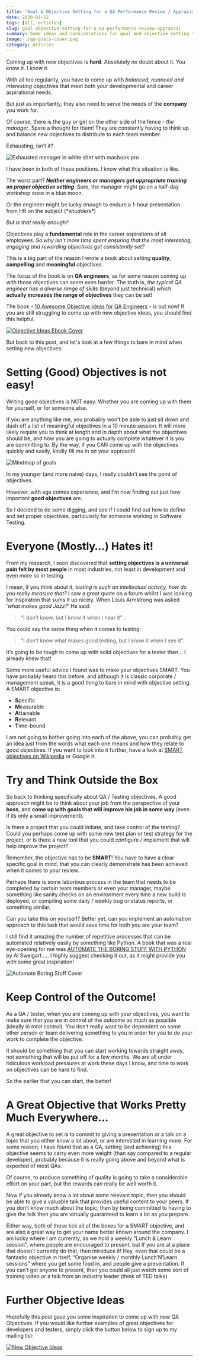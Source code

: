 ```yaml
---
title: 'Goal & Objective Setting for a QA Performance Review / Appraisal'
date: 2020-01-22
tags: [all, articles]
slug: goal-objective-setting-for-a-qa-performance-review-appraisal
summary: Some ideas and considerations for goal and objective setting tailored for a Quality Assurance Engineer
image: ./qa-goals-cover.png
category: Articles
---
```


Coming up with new objectives is **hard**. Absolutely no doubt about it. You know it. I know it.

With all too regularity, you have to come up with _balanced, nuanced and interesting_ objectives that meet both your developmental and career aspirational needs.

But just as importantly, they also need to serve the needs of the **company** you work for.

Of course, there is the guy or girl on the other side of the fence - _the manager_. Spare a thought for them! They are constantly having to think up and balance new objectives to distribute to each team member.

Exhausting, isn’t it?

![Exhausted manager in white shirt with macbook pro](./exhausted-man.jpg)

I have been in both of these positions. I know what this situation is like.

The worst part? **_Neither engineers or managers get appropriate training on proper objective setting_**. Sure, the manager might go on a half-day workshop once in a blue moon.

Or the engineer might be lucky enough to endure a 1-hour presentation from HR on the subject (\*_shudders_\*)

_But is that really enough?_

Objectives play a **fundamental** role in the career aspirations of all employees. _So why isn’t more time spent ensuring that the most interesting, engaging and rewarding objectives get consistently set?_

This is a big part of the reason I wrote a book about setting **quality**, **compelling** and **meaningful** objectives.

The focus of the book is on **QA engineers**, as for some reason coming up with those objectives can _seem_ even harder. The truth is, _the typical QA engineer has a diverse range of skills_ (beyond just technical) which **actually increases the range of objectives** they can be set!

The book - [10 Awesome Objective Ideas for QA Engineers](https://gumroad.com/l/QA-Objectives) - is out now! If you are still struggling to come up with new objective ideas, you should find this helpful.

[![Objective Ideas Ebook Cover](./10_Awesome_Cover_smaller.png)](https://gumroad.com/l/QA-Objectives)

But back to this post, and let's look at a few things to bare in mind when setting new objectives:

# Setting (Good) Objectives is not easy!

Writing good objectives is NOT easy. Whether you are coming up with them for yourself, or for someone else.

If you are anything like me, you probably won’t be able to just sit down and dash off a list of meaningful objectives in a 10 minute session. It will more likely require you to think at length and in depth about what the objectives should be, and how you are going to actually complete whatever it is you are committing to. By the way, if you CAN come up with the objectives quickly and easily, kindly fill me in on your approach!

![Mindmap of goals](./mindmap.jpg)

In my younger (and more naive) days, I really couldn’t see the point of objectives.

However, with age comes experience, and I'm now finding out just how important **good objectives** are.

So I decided to do some digging, and see if I could find out how to define and set proper objectives, particularly for someone working in Software Testing.

# Everyone (Mostly…) Hates it!

From my research, I soon discovered that **setting objectives is a universal pain felt by most people** in most industries, not least in development and even more so in testing.

I mean, if you think about it, _testing is such an intellectual activity, how do you really measure that?_ I saw a great quote on a forum whilst I was looking for inspiration that sums it up nicely. When Louis Armstrong was asked '_what makes good Jazz?_' He said:

> “I don’t know, but I know it when I hear it” .

You could say the same thing when it comes to testing:

> “I don’t know what makes good testing, but I know it when I see it“.

It’s going to be tough to come up with solid objectives for a tester then... I already knew that!

Some more useful advice I found was to make your objectives SMART. You have probably heard this before, and although it is classic corporate / management speak, it is a good thing to bare in mind with objective setting. A SMART objective is:

- **S**pecific
- **M**easurable
- **A**ttainable
- **R**elevant
- **T**ime-bound

I am not going to bother going into each of the above, you can probably get an idea just from the words what each one means and how they relate to good objectives. If you want to look into it further, have a look at [SMART objectives on Wikipedia](https://en.wikipedia.org/wiki/SMART_criteria) or Google it.

# Try and Think Outside the Box

So back to thinking specifically about QA / Testing objectives. A good approach might be to think about your job from the perspective of your **boss**, and **come up with goals that will improve his job in some way** (even if its only a small improvement).

Is there a project that you could initiate, and take control of the testing? Could you perhaps come up with some new test plan or test strategy for the project, or is there a new tool that you could configure / implement that will help improve the project?

Remember, the objective has to be **SMART**! You have to have a clear specific goal in mind, that you can clearly demonstrate has been achieved when it comes to your review.

Perhaps there is some laborious process in the team that needs to be completed by certain team members or even your manager, maybe something like sanity checks on an environment every time a new build is deployed, or compiling some daily / weekly bug or status reports, or something similar.

Can you take this on yourself? Better yet, can you implement an automation approach to this task that would save time for both you are your team?

I still find it amazing the number of repetitive processes that can be automated relatively easily by something like Python. A book that was a real eye-opening for me was [AUTOMATE THE BORING STUFF WITH PYTHON](https://automatetheboringstuff.com/) by Al Sweigart …. I highly suggest checking it out, as it might provide you with some great inspiration!

![Automate Boring Stuff Cover](./Automate_Cover.jpg)

# Keep Control of the Outcome!

As a QA / tester, when you are coming up with your objectives, you want to make sure that you are in control of the outcome as much as possible (ideally in _total_ control). You don’t really want to be dependent on some other person or team delivering something to you in order for you to do your work to complete the objective.

It should be something that you can start working towards straight away, not something that will be put off for a few months. We are all under ridiculous workload pressures at work these days I know, and time to work on objectives can be hard to find.

So the earlier that you can start, the better!

# A Great Objective that Works Pretty Much Everywhere…

A great objective to set is to commit to giving a presentation or a talk on a topic that you either know a lot about, or are interested in learning more. For some reason, I have found that as a QA, setting (and achieving) this objective seems to carry even more weight (than say compared to a regular developer), probably because it is really going above and beyond what is expected of most QAs.

Of course, to produce something of quality is going to take a considerable effort on your part, but the rewards can really be well worth it.

Now if you already know a lot about some relevant topic, then you should be able to give a valuable talk that provides useful content to your peers. If you don’t know much about the topic, then by being committed to having to give the talk then you are virtually guaranteed to learn a lot as you prepare.

Either way, both of these tick all of the boxes for a SMART objective, and are also a great way to get your name better known around the company. I am lucky where I am currently, as we hold a weekly “Lunch & Learn session”, where people are encouraged to present, but if you are at a place that doesn’t currently do that, then introduce it! Hey, even that could be a fantastic objective in itself, “Organise weekly / monthly Lunch’N’Learn sessions” where you get some food in, and people give a presentation. If you can’t get anyone to present, then you could all just watch some sort of training video or a talk from an industry leader (think of TED talks)

# Further Objective Ideas

Hopefully this post gave you some inspiration to come up with new QA Objectives. If you would like further examples of great objectives for developers and testers, simply click the button below to sign up to my mailing list:

[![New Objective Ideas](./button_get-objective-ideas2.png)](https://app.monstercampaigns.com/c/aabhemr4qxl9jt968o2b/)

---
